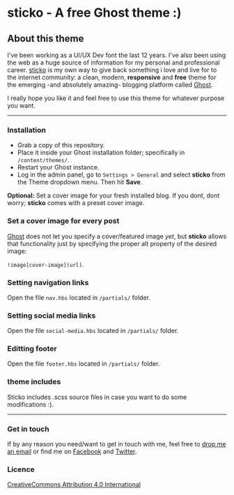 sticko - A free Ghost theme :)
=======

## About this theme

I've been working as a UI/UX Dev font the last 12 years. I've also been using the web as a huge source of information for my personal and professional career.
[sticko](http://sticko.apps.runkite.com/) is my own way to give back something i love and live for to the internet community: a clean, modern, **responsive** and **free** theme for the emerging -and absolutely amazing- blogging platform called [Ghost](http://ghost.org).

I really hope you like it and feel free to use this theme for whatever purpose you want.

<hr>


### Installation

* Grab a copy of this repository.
* Place it inside your Ghost installation folder; specifically in `/content/themes/`.
* Restart your Ghost instance.
* Log in the admin panel, go to `Settings > General` and select **sticko** from the Theme dropdown menu. Then hit **Save**.

**Optional:** Set a cover image for your fresh installed blog. If you dont, dont worry; **sticko** comes with a preset cover image.

### Set a cover image for every post

[Ghost](http://ghost.org) does not let you specify a cover/featured image *yet*, but **sticko** allows that functionality just by specifying the proper alt property of the desired image:


`!image[cover-image](url)`.

### Setting navigation links

Open the file `nav.hbs` located in `/partials/` folder.

### Setting social media links

Open the file `social-media.hbs` located in `/partials/` folder.

### Editting footer

Open the file `footer.hbs` located in `/partials/` folder.

### theme includes

Sticko includes .scss source files in case you want to do some modifications :).

<hr>

### Get in touch

If by any reason you need/want to get in touch with me, feel free to [drop me an email](hi@damianmuti.com) or find me on [Facebook](http://www.facebook.com/damianmuti) and [Twitter](http://www.twitter.com/damianmuti).

### Licence
[CreativeCommons Attribution 4.0 International](http://creativecommons.org/licenses/by/4.0/)





